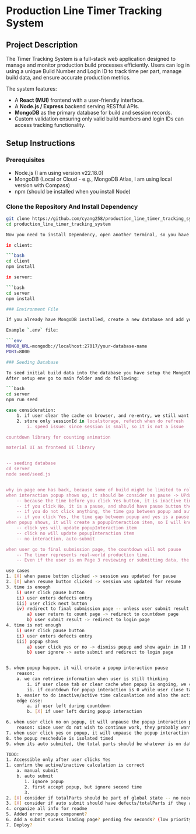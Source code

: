 # Production Line Timer Tracking System

## Project Description

The Timer Tracking System is a full-stack web application designed to manage and monitor production build processes efficiently. Users can log in using a unique Build Number and Login ID to track time per part, manage build data, and ensure accurate production metrics.

The system features:
- A **React (MUI)** frontend with a user-friendly interface.
- A **Node.js / Express** backend serving RESTful APIs.
- **MongoDB** as the primary database for build and session records.
- Custom validation ensuring only valid build numbers and login IDs can access tracking functionality.

## Setup Instructions

### Prerequisites
- Node.js (I am using version v22.18.0)
- MongoDB (Local or Cloud - e.g., MongoDB Atlas, I am using local version with Compass)
- npm (should be installed when you install Node)

### Clone the Repository And Install Dependency
```bash
git clone https://github.com/cyang258/production_line_timer_tracking_system.git
cd production_line_timer_tracking_system

Now you need to install Dependency, open another terminal, so you have one for client and one for server

in client:

```bash
cd client
npm install

in server:

```bash
cd server
npm install

### Environment File

If you already have MongoDB installed, create a new database and add your MongoDB connection string to the `.env` file.

Example `.env` file:

```env
MONGO_URL=mongodb://localhost:27017/your-database-name
PORT=8000

### Seeding Database

To seed initial build data into the database you have setup the MongoDB and env file first.
After setup env go to main folder and do following:

```bash
cd server
npm run seed

case consideration:
    1. if user clear the cache on browser, and re-entry, we still want to fetch the stored session data
    2. store only sessionId in localstorage, refetch when do refresh
        i. speed issue: since session is small, so it is not a issue

countdown library for counting animation

material UI as frontend UI library


-- seeding database
cd server
node seed/seed.js


why in page one has back, because some of build might be limited to role specific, if user want to change to another build, they might requre to change login ID as well
when interaction popup shows up, it should be consider as pause -> UPdate: added a flag for pause event: is popup interaction
    -- because the time before you click Yes button, it is inactive time, unpause time is active time
    -- if you click No, it is a pause, and should have pause button there in case you want to start work, however as punishment, you cannot access Next button until you click yes on next popup interaction
    -- if you do not click anything, the time gap between popup and auto-submit is a pause, once auto-submit, it will update resumeAt
    -- if you click Yes, the time gap between popup and yes is a pause, yes will trigger resume
when popup shows, it will create a popupInteraction item, so I will know when did it show from in popupShownAt and when click button in respondedAt
    -- click yes will update popupInteraction item
    -- click no will update popupInteraction item
    -- no interaction, auto-submit

when user go to final submission page, the countdown will not pause
    -- The timer represents real-world production time.
    -- Even if the user is on Page 3 reviewing or submitting data, the production process (in real life) hasn’t paused.

use cases
1. [X] when pause button clicked -> session was updated for pause
2. [X] when resume button clicked -> session was updated for resume
3. time is enough
    i) user click pause button
    ii) user enters defects entry
    iii) user click next button
    iv) redirect to final submission page -- unless user submit result or it should be considered as a pause
        a) user return to count page -> redirect to countdown page   
        b) user submit result -> redirect to login page
4. time is not enough
    i) user click pause button
    ii) user enters defects entry
    iii) popup shows
        a) user click yes or no -> dismiss popup and show again in 10 mins
        b) user ignore -> auto submit and redirect to login page


5. when popup happen, it will create a popup interaction pause
    reason: 
    a. we can retrieve information when user is still thinking
        i. if user close tab or clear cache when popup is ongoing, we can recover the seesion
        ii. if countdown for popup interaction is 0 while user close tab, once user come back, we can auto-submit session
    b. easier to do inactive/active time calcualation and also the activity monitoring
    edge case: 
        a. if user left during countdown
        b. [X] if user left during popup interaction

6. when user click no on popup, it will unpause the popup interaction pause and create a new normal pause
    reason: since user do not wish to continue work, they probably want to pause and resume when they want to
7. when user click yes on popup, it will unpause the popup interaction pause and continue
8. the popup reschedule is isolated timed
9. when its auto submited, the total parts should be whatever is on database, if it is 0, then it is 0

TODO:
1. Accessible only after user clicks Yes
1. confirm the active/inactive calculation is correct
    a. manual submit
    b. auto submit
       1. ignore popup
       2. first accept popup, but ignore second time
       3. 
2. [X] consider if totalParts should be part of global state -- no need, if you want to submit data, you eventually need to come to submission page to confirm total parts
3. [X] consider if auto submit should have defects/totalParts if they are in global state -- no auto submit should not, because outcome other than time are not confirmed
4. organize all info for readme
5. Added error popup component?
6. Add a submit sucess loading page? pending few seconds? (low priority)
7. Deploy?